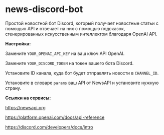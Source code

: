 # news-discord-bot
Простой новостной бот Discord, который получает новостные статьи с помощью API и отвечает на них с помощью подсказок, сгенерированных искусственным интеллектом благодаря OpenAI API.

**Настройка:**

Замените ```YOUR_OPENAI_API_KEY``` на ваш ключ API OpenAI.

Замените ```YOUR_DISCORD_TOKEN``` на токен вашего бота Discord.

Установите ID канала, куда бот будет отправлять новости в ```CHANNEL_ID```.

Установите в словаре ```params``` ваш API от NewsAPI и установите нужную страну.

**Ссылки на сервисы:**

https://newsapi.org

https://platform.openai.com/docs/api-reference

https://discord.com/developers/docs/intro
